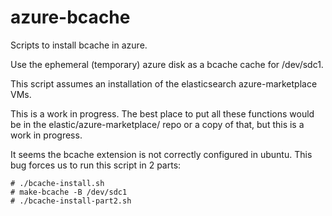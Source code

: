 # azure-bcache
Scripts to install bcache in azure.

Use the ephemeral (temporary) azure disk as a bcache cache for /dev/sdc1.

This script assumes an installation of the elasticsearch azure-marketplace VMs.

This is a work in progress. The best place to put all these functions would be in the elastic/azure-marketplace/ repo or a copy of that, but this is a work in progress.

It seems the bcache extension is not correctly configured in ubuntu. This  bug forces us to run this script in 2 parts:

    # ./bcache-install.sh
    # make-bcache -B /dev/sdc1
    # ./bcache-install-part2.sh
    
